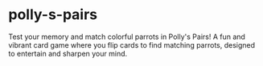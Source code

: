 # polly-s-pairs
Test your memory and match colorful parrots in Polly's Pairs! A fun and vibrant card game where you flip cards to find matching parrots, designed to entertain and sharpen your mind.

